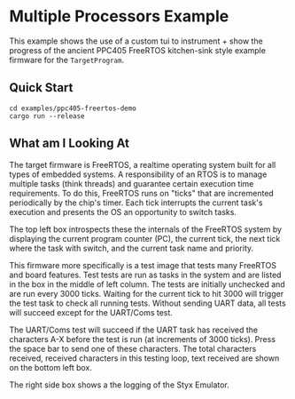 # Multiple Processors Example

This example shows the use of a custom tui to instrument + show the progress of the ancient
PPC405 FreeRTOS kitchen-sink style example firmware for the `TargetProgram`.

## Quick Start

```console
cd examples/ppc405-freertos-demo
cargo run --release
```

## What am I Looking At

The target firmware is FreeRTOS, a realtime operating system built for all types of embedded
systems. A responsibility of an RTOS is to manage multiple tasks (think threads) and guarantee
certain execution time requirements. To do this, FreeRTOS runs on "ticks" that are incremented
periodically by the chip's timer. Each tick interrupts the current task's execution and presents the OS an opportunity to switch tasks.

The top left box introspects these the internals of the FreeRTOS system by displaying the current
program counter (PC), the current tick, the next tick where the task with switch, and the current
task name and priority.

This firmware more specifically is a test image that tests many FreeRTOS and board features. Test
tests are run as tasks in the system and are listed in the box in the middle of left column. The
tests are initially unchecked and are run every 3000 ticks. Waiting for the current tick to hit 3000
will trigger the test task to check all running tests. Without sending UART data, all tests will
succeed except for the UART/Coms test.

The UART/Coms test will succeed if the UART task has received the characters A-X before the test is
run (at increments of 3000 ticks). Press the space bar to send one of these characters. The total
characters received, received characters in this testing loop, text received are shown on the bottom
left box.

The right side box shows a the logging of the Styx Emulator.

